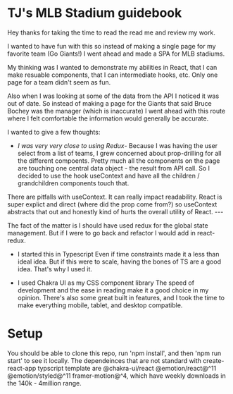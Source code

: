 # TJ's MLB Stadium guidebook

Hey thanks for taking the time to read the read me and review my work. 

I wanted to have fun with this so instead of making a single page for my favorite team (Go Giants!) I went ahead and made a SPA for MLB stadiums. 

My thinking was I wanted to demonstrate my abilities in React, that I can make resuable components, that I can intermediate hooks, etc. Only one page for a team didn't seem as fun. 

Also when I was looking at some of the data from the API I noticed it was out of date. So instead of making a page for the Giants that said Bruce Bochey was the manager (which is inaccurate) I went ahead with this route where I felt comfortable the information would generally be accurate. 

I wanted to give a few thoughts: 

- *I was very very close to using Redux*-
Because I was having the user select from a list of teams, I grew concerned about prop-drilling for all the different compoents. Pretty much all the components on the page are touching one central data object - the result from API call. So I decided to use the hook useContext and have all the children / grandchildren components touch that.

 There are pitfalls with useContext. It can really impact readability. React is super explict and direct (where did the prop come from?) so useContext abstracts that out and honestly kind of hurts the overall utility of React. ---

The fact of the matter is I should have used redux for the global state management. But if I were to go back and refactor I would add in react-redux.


- I started this in Typescript
Even if time constraints made it a less than ideal idea. But if this were to scale, having the bones of TS are a good idea. That's why I used it. 

- I used Chakra UI as my CSS component library 
The speed of development and the ease in reading make it a good choice in my opinion. There's also some great built in features, and I took the time to make everything mobile, tablet, and desktop compatible. 


# Setup
You should be able to clone this repo, run 'npm install', and then 'npm run start' to see it locally. 
The dependeinces that are not standard with create-react-app typscript template are @chakra-ui/react @emotion/react@^11 @emotion/styled@^11 framer-motion@^4, which have weekly downloads in the 140k - 4million range.
